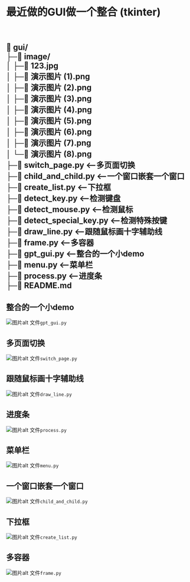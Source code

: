 # 最近做的GUI做一个整合 (tkinter)

<br/>

📁 gui/<br/>
├─📁 image/<br/>
│ ├─📄 123.jpg<br/>
│ ├─📄 演示图片 (1).png<br/>
│ ├─📄 演示图片 (2).png<br/>
│ ├─📄 演示图片 (3).png<br/>
│ ├─📄 演示图片 (4).png<br/>
│ ├─📄 演示图片 (5).png<br/>
│ ├─📄 演示图片 (6).png<br/>
│ ├─📄 演示图片 (7).png<br/>
│ └─📄 演示图片 (8).png<br/>
├─📄 switch_page.py  <--多页面切换<br/>
├─📄 child_and_child.py  <--一个窗口嵌套一个窗口<br/>
├─📄 create_list.py  <--下拉框<br/>
├─📄 detect_key.py  <--检测键盘<br/>
├─📄 detect_mouse.py  <--检测鼠标<br/>
├─📄 detect_special_key.py  <--检测特殊按键<br/>
├─📄 draw_line.py  <--跟随鼠标画十字辅助线<br/>
├─📄 frame.py  <--多容器<br/>
├─📄 gpt_gui.py  <--整合的一个小demo<br/>
├─📄 menu.py  <--菜单栏<br/>
├─📄 process.py  <--进度条<br/>
├─📄 README.md<br/>
---------------------------------------
## 整合的一个小demo
![图片alt](image\7.png  "图片")
文件``` gpt_gui.py ```
## 多页面切换
![图片alt](image\1.png  "图片")
文件``` switch_page.py  ```
## 跟随鼠标画十字辅助线
![图片alt](image\2.png  "图片")
文件``` draw_line.py ```
## 进度条
![图片alt](image\3.png  "图片")
文件``` process.py ```
## 菜单栏
![图片alt](image\4.png  "图片")
文件``` menu.py ```
## 一个窗口嵌套一个窗口
![图片alt](image\5.png  "图片")
文件``` child_and_child.py ```
## 下拉框
![图片alt](image\6.png  "图片")
文件``` create_list.py ```
## 多容器
![图片alt](image\8.png  "图片")
文件``` frame.py ```